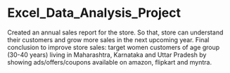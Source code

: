 # Excel_Data_Analysis_Project

Created an annual sales report for the store. So that, store can understand their customers and grow more sales in the next upcoming year. Final conclusion to improve store sales:
target women customers of age group (30-40 years) living in Maharashtra, Karnataka and Uttar Pradesh by showing ads/offers/coupons available on amazon, flipkart and myntra.
